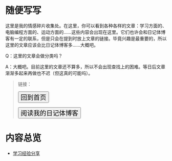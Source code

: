 # 随便写写

这里是我的情感碎片收集处。在这里，你可以看到各种各样的文章：学习方面的、电脑编程方面的、运动方面的……这些内容会出现在这里。它们也许会和日记体博客有一定的联系，但是只会在提到时放上文章的链接。毕竟兴趣是最重要的，所以这里的文章应该会比日记体博客多……大概吧。

Q：这里的文章会做分类吗？

A：大概吧。目前这里的文章还不算多，所以不会出现查找上的困难。等日后文章渐渐多起来再做也不迟（但这真的可能吗）。

> 链接：
>
> <a href="../README.md"><button style="font-size:20px">回到首页</button></a>
>
> <a href="Daily/Daily.md"><button style="font-size:20px">阅读我的日记体博客</button></a>

# 内容总览

-  [学习经验分享](学习经验分享.md) 